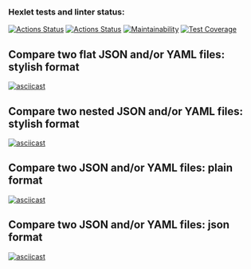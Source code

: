 ### Hexlet tests and linter status:
[![Actions Status](https://github.com/Maroosha/python-project-lvl2/workflows/hexlet-check/badge.svg)](https://github.com/Maroosha/python-project-lvl2/actions)
[![Actions Status](https://github.com/Maroosha/python-project-lvl1/workflows/run-linter/badge.svg)](https://github.com/Maroosha/python-project-lvl2/actions)
[![Maintainability](https://api.codeclimate.com/v1/badges/a99a88d28ad37a79dbf6/maintainability)](https://codeclimate.com/github/Maroosha/python-project-lvl2/maintainability)
[![Test Coverage](https://api.codeclimate.com/v1/badges/a99a88d28ad37a79dbf6/test_coverage)](https://codeclimate.com/github/Maroosha/python-project-lvl2/test_coverage)

## Compare two flat JSON and/or YAML files: stylish format
[![asciicast](https://asciinema.org/a/457543.svg)](https://asciinema.org/a/457543)

## Compare two nested JSON and/or YAML files: stylish format
[![asciicast](https://asciinema.org/a/457743.svg)](https://asciinema.org/a/457743)

## Compare two JSON and/or YAML files: plain format
[![asciicast](https://asciinema.org/a/457745.svg)](https://asciinema.org/a/457745)

## Compare two JSON and/or YAML files: json format
[![asciicast](https://asciinema.org/a/462330.svg)](https://asciinema.org/a/462330)
